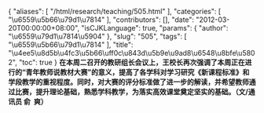 {
    "aliases": [
        "/html/research/teaching/505.html"
    ],
    "categories": [
        "\u6559\u5b66\u79d1\u7814"
    ],
    "contributors": [],
    "date": "2012-03-20T00:00:00+08:00",
    "isCJKLanguage": true,
    "params": {
        "author": "\u6559\u79d1\u7814\u5904"
    },
    "slug": "505",
    "tags": [
        "\u6559\u5b66\u79d1\u7814"
    ],
    "title": "\u4ee5\u8d5b\u4fc3\u5b66\uff0c\u843d\u5b9e\u9ad8\u6548\u8bfe\u5802",
    "toc": true
}
**在本周二召开的教研组长会议上，王校长再次强调了本周正在进行的“青年教师说教材大赛”的意义，提高了各学科对学习研究《新课程标准》和学段教学的重视程度。同时，对大赛的评分标准做了进一步的解读，并希望教师通过比赛，提升理论基础，熟悉学科教学，为落实高效课堂奠定坚实的基础。（文/通讯员 俞  爽）**

